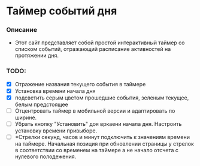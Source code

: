 # Таймер событий дня
### Описание
- Этот сайт представляет собой простой интерактивный таймер со списком событий, отражающий расписание активностей на протяжении дня.
### TODO:
-[x] Отражение названия текущего события в таймере
-[x] Установка времени начала дня
-[x] подсветить серым цветом прошедшие события, зеленым текущее, белым предстоящее
-[ ] Отцентровать таймер в мобильной версии и адаптировать по ширине. 
-[ ] Убрать кнопку "Установить" доя вркаени начала дня. Настроить установку времени привыборе. 
-[ ] *Стрелки секунд, часов и минут подключить к значениям времени на таймере. Начальная позиция при обновлении страницы у стрелок в соответствии со временем на таймере а не начало отсчета с нулевого полодежения. 